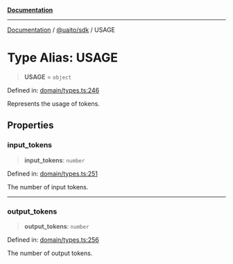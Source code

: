 [**Documentation**](../../../README.md)

***

[Documentation](../../../README.md) / [@uaito/sdk](../README.md) / USAGE

# Type Alias: USAGE

> **USAGE** = `object`

Defined in: [domain/types.ts:246](https://github.com/elribonazo/uaito/blob/0785510d8ad92c6f9514ad770b3e81162500e4a0/packages/sdk/src/domain/types.ts#L246)

Represents the usage of tokens.

## Properties

### input\_tokens

> **input\_tokens**: `number`

Defined in: [domain/types.ts:251](https://github.com/elribonazo/uaito/blob/0785510d8ad92c6f9514ad770b3e81162500e4a0/packages/sdk/src/domain/types.ts#L251)

The number of input tokens.

***

### output\_tokens

> **output\_tokens**: `number`

Defined in: [domain/types.ts:256](https://github.com/elribonazo/uaito/blob/0785510d8ad92c6f9514ad770b3e81162500e4a0/packages/sdk/src/domain/types.ts#L256)

The number of output tokens.
